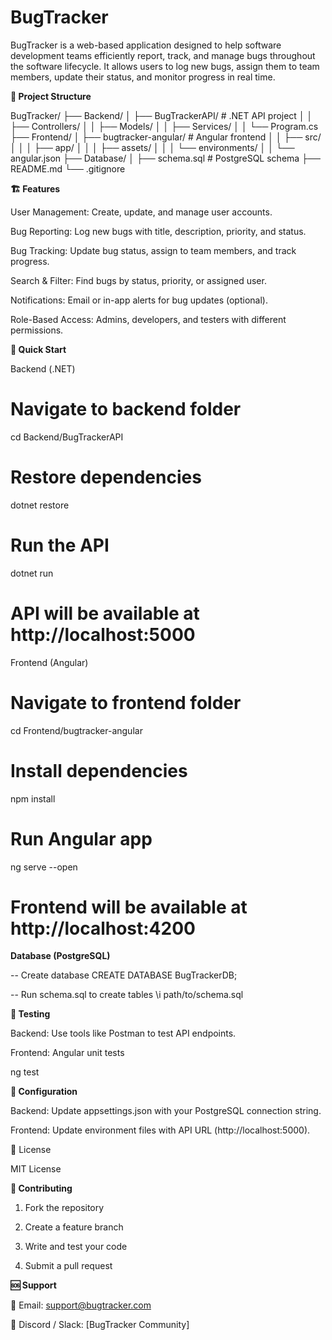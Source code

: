 # BugTracker

BugTracker is a web-based application designed to help software development teams efficiently report, track, and manage bugs throughout the software lifecycle. It allows users to log new bugs, assign them to team members, update their status, and monitor progress in real time.

**📁 Project Structure**

BugTracker/
├── Backend/
│   ├── BugTrackerAPI/           # .NET API project
│   │   ├── Controllers/
│   │   ├── Models/
│   │   ├── Services/
│   │   └── Program.cs
├── Frontend/
│   ├── bugtracker-angular/      # Angular frontend
│   │   ├── src/
│   │   │   ├── app/
│   │   │   ├── assets/
│   │   │   └── environments/
│   │   └── angular.json
├── Database/
│   ├── schema.sql               # PostgreSQL schema
├── README.md
└── .gitignore

**🏗️ Features**

User Management: Create, update, and manage user accounts.

Bug Reporting: Log new bugs with title, description, priority, and status.

Bug Tracking: Update bug status, assign to team members, and track progress.

Search & Filter: Find bugs by status, priority, or assigned user.

Notifications: Email or in-app alerts for bug updates (optional).

Role-Based Access: Admins, developers, and testers with different permissions.

**🚀 Quick Start**

Backend (.NET)

# Navigate to backend folder
cd Backend/BugTrackerAPI

# Restore dependencies
dotnet restore

# Run the API
dotnet run

# API will be available at http://localhost:5000

Frontend (Angular)

# Navigate to frontend folder
cd Frontend/bugtracker-angular

# Install dependencies
npm install

# Run Angular app
ng serve --open

# Frontend will be available at http://localhost:4200

**Database (PostgreSQL)**

-- Create database
CREATE DATABASE BugTrackerDB;

-- Run schema.sql to create tables
\i path/to/schema.sql

**🧪 Testing**

Backend: Use tools like Postman to test API endpoints.

Frontend: Angular unit tests

ng test

**🔧 Configuration**

Backend: Update appsettings.json with your PostgreSQL connection string.

Frontend: Update environment files with API URL (http://localhost:5000).


📄 License

MIT License


**🤝 Contributing**

1. Fork the repository


2. Create a feature branch


3. Write and test your code


4. Submit a pull request


**🆘 Support**

📧 Email: support@bugtracker.com

💬 Discord / Slack: [BugTracker Community]



